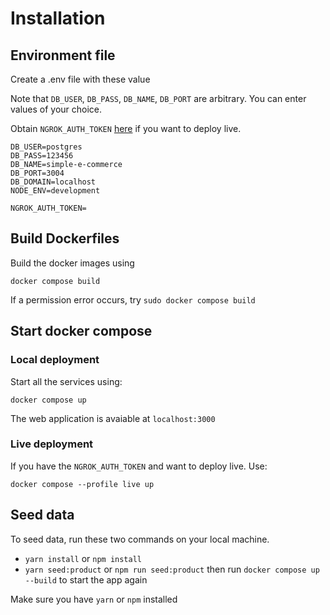 
# Installation

## Environment file
Create a .env file with these value

Note that `DB_USER`, `DB_PASS`, `DB_NAME`, `DB_PORT` are arbitrary. You can enter values of your choice.

Obtain `NGROK_AUTH_TOKEN` [here](https://ngrok.com/docs/secure-tunnels/ngrok-agent/tunnel-authtokens/) if you want to deploy live.

```
DB_USER=postgres
DB_PASS=123456
DB_NAME=simple-e-commerce
DB_PORT=3004
DB_DOMAIN=localhost
NODE_ENV=development

NGROK_AUTH_TOKEN=
```

## Build Dockerfiles

Build the docker images using

`docker compose build`

If a permission error occurs, try
`sudo docker compose build`

## Start docker compose

### Local deployment
Start all the services using:

`docker compose up`

The web application is avaiable at `localhost:3000`

### Live deployment
If you have the `NGROK_AUTH_TOKEN` and want to deploy live. Use:

`docker compose --profile live up`

## Seed data
To seed data, run these two commands on your local machine.

- `yarn install` or `npm install`
- `yarn seed:product` or `npm run seed:product`
then run `docker compose up --build` to start the app again

Make sure you have `yarn` or `npm` installed